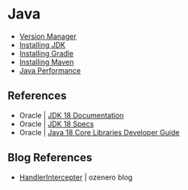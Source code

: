 # Java

* [Version Manager](./01-version-manager.md)
* [Installing JDK](./02-installation.md)
* [Installing Gradle](./03-gradle.md)
* [Installing Maven](./04-maven.md)
* [Java Performance](./05-java-performance.md)

## References

* Oracle | [JDK 18 Documentation](https://docs.oracle.com/en/java/javase/18/)
* Oracle | [JDK 18 Specs](https://docs.oracle.com/en/java/javase/18/docs/specs/)
* Oracle | [Java 18 Core Libraries Developer Guide](https://docs.oracle.com/en/java/javase/19/core/index.html)

## Blog References

* [HandlerIntercepter](https://ozenero.com/kotlin-springmvc-handlerinterceptor-spring-boot) | ozenero blog
